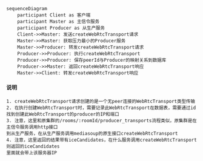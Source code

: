 ```mermaid
sequenceDiagram
    participant Client as 客户端
    participant Master as 主信令服务
    participant Producer as 从生产服务
    Client->>Master: 发送createWebRtcTransport请求
    Master->>Master: 获取压力最小的Producer服务
    Master->>Producer: 转发createWebRtcTransport请求
    Producer->>Producer: 执行createWebRtcTransport
    Producer->>Producer: 保存peerId与Producer的映射关系到数据库
    Producer->>Master: 返回createWebRtcTransport响应
    Master->>Client: 转发createWebRtcTransport响应
```

#### 说明

    1. createWebRtcTransport请求创建的是一个无peer连接的WebRtcTransport类型传输
    2. 在执行创建WebRtcTransport时，需要记录此WebRtcTransport在数据表，需要通过id找到创建此WebRtcTransport的producer的IP和端口
    3. 注意，这里和原集群的/rooms/:roomId/producer_transports流程类似，原集群是在主信令服务调用http接口
    到从生产服务，在从生产服务调用mediasoup的原生接口createWebRtcTransport
    4. 注意，这里返回的结果带有iceCandidates，在什么服务调用createWebRtcTransport则返回的iceCandidates
    里面就会带上该服务器IP
